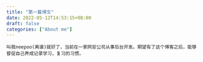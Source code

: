 ```yaml
---
title: "第一篇博文"
date: 2022-05-12T14:53:15+08:00
draft: false
categories: ["About me"]
---
```


    叫我neepoo(离谱)就好了，当前在一家网安公司从事后台开发。期望有了这个博客之后，能够督促自己养成记录学习，复习的习惯。
